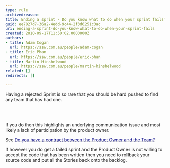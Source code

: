 ```yaml
---
type: rule
archivedreason: 
title: Ending a sprint - Do you know what to do when your sprint fails?
guid: ee7827d7-36a2-4edd-9c44-2f3d6251c3ac
uri: ending-a-sprint-do-you-know-what-to-do-when-your-sprint-fails
created: 2010-09-17T11:50:02.0000000Z
authors:
- title: Adam Cogan
  url: https://ssw.com.au/people/adam-cogan
- title: Eric Phan
  url: https://ssw.com.au/people/eric-phan
- title: Martin Hinshelwood
  url: https://ssw.com.au/people/martin-hinshelwood
related: []
redirects: []

---
```



Having a rejected Sprint is so rare that you should be hard pushed to find any team that has had one. 

<br><excerpt class='endintro'></excerpt><br>

  <p>If you do then this highlights&#160;an underlying communication issue and most likely a lack of participation by the product owner.</p>
<p>See <a shape="rect" href="/Management/RulesToBetterScrumUsingTFS/Pages/SprintContract-aka-TheDealBetweenTheProductOwnerAndTeam.aspx"><font color="#000080">Do you have a contract between the Product Owner and the Team?</font></a></p>
<p>If however you do get a failed sprint and the Product Owner is not willing to accept the code that has been written then you need to rollback your source code and put all the Stories back onto the backlog.</p>




